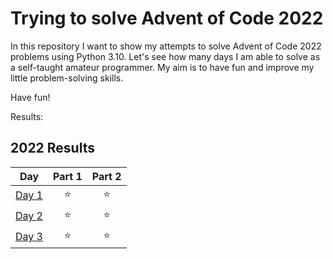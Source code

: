 # Trying to solve Advent of Code 2022

In this repository I want to show my attempts to solve Advent of Code 2022 problems using Python 3.10. Let's see how many days I am able to solve as a self-taught amateur programmer. My aim is to have fun and improve my little problem-solving skills.

Have fun!

Results:

<!--- advent_readme_stars table --->
## 2022 Results

| Day | Part 1 | Part 2 |
| :---: | :---: | :---: |
| [Day 1](https://adventofcode.com/2022/day/1) | ⭐ | ⭐ |
| [Day 2](https://adventofcode.com/2022/day/2) | ⭐ | ⭐ |
| [Day 3](https://adventofcode.com/2022/day/3) | ⭐ | ⭐ |
<!--- advent_readme_stars table --->
